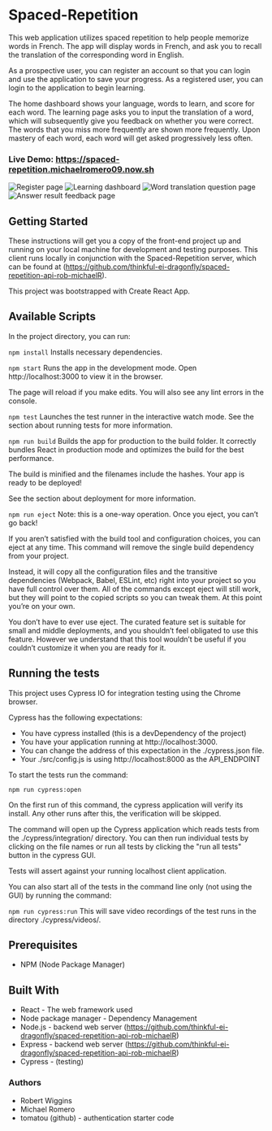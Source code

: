 # Spaced-Repetition

This web application utilizes spaced repetition to help people memorize words in French. The app will display words in French, and ask you to recall the translation of the corresponding word in English.

As a prospective user, you can register an account so that you can login and use the application to save your progress. As a registered user, you can login to the application to begin learning.

The home dashboard shows your language, words to learn, and score for each word. The learning page asks you to input the translation of a word, which will subsequently give you feedback on whether you were correct. The words that you miss more frequently are shown more frequently. Upon mastery of each word, each word will get asked progressively less often.

### Live Demo: https://spaced-repetition.michaelromero09.now.sh

![Register page](https://github.com/RobertWiggins/spaced-repetition-client/blob/orphan-assets/screenshots/register.jpg "Register page")
![Learning dashboard](https://github.com/RobertWiggins/spaced-repetition-client/blob/orphan-assets/screenshots/dashboard.jpg "learning dashboard")
![Word translation question page](https://github.com/RobertWiggins/spaced-repetition-client/blob/orphan-assets/screenshots/apprende_word.jpg "Word translation question page")
![Answer result feedback page](https://github.com/RobertWiggins/spaced-repetition-client/blob/orphan-assets/screenshots/answer_result.jpg "Answer result feedback page")


## Getting Started
These instructions will get you a copy of the front-end project up and running on your local machine for development and testing purposes. This client runs locally in conjunction with the Spaced-Repetition server, which can be found at (https://github.com/thinkful-ei-dragonfly/spaced-repetition-api-rob-michaelR).

This project was bootstrapped with Create React App.

## Available Scripts
In the project directory, you can run:

`npm install`
Installs necessary dependencies.

`npm start`
Runs the app in the development mode.
Open http://localhost:3000 to view it in the browser.

The page will reload if you make edits.
You will also see any lint errors in the console.

`npm test`
Launches the test runner in the interactive watch mode.
See the section about running tests for more information.

`npm run build`
Builds the app for production to the build folder.
It correctly bundles React in production mode and optimizes the build for the best performance.

The build is minified and the filenames include the hashes.
Your app is ready to be deployed!

See the section about deployment for more information.

`npm run eject`
Note: this is a one-way operation. Once you eject, you can’t go back!

If you aren’t satisfied with the build tool and configuration choices, you can eject at any time. This command will remove the single build dependency from your project.

Instead, it will copy all the configuration files and the transitive dependencies (Webpack, Babel, ESLint, etc) right into your project so you have full control over them. All of the commands except eject will still work, but they will point to the copied scripts so you can tweak them. At this point you’re on your own.

You don’t have to ever use eject. The curated feature set is suitable for small and middle deployments, and you shouldn’t feel obligated to use this feature. However we understand that this tool wouldn’t be useful if you couldn’t customize it when you are ready for it.

## Running the tests
This project uses Cypress IO for integration testing using the Chrome browser.

Cypress has the following expectations:

- You have cypress installed (this is a devDependency of the project)
- You have your application running at http://localhost:3000.
- You can change the address of this expectation in the ./cypress.json file.
- Your ./src/config.js is using http://localhost:8000 as the API_ENDPOINT

To start the tests run the command:

`npm run cypress:open`

On the first run of this command, the cypress application will verify its install. Any other runs after this, the verification will be skipped.

The command will open up the Cypress application which reads tests from the ./cypress/integration/ directory. You can then run individual tests by clicking on the file names or run all tests by clicking the "run all tests" button in the cypress GUI.

Tests will assert against your running localhost client application.

You can also start all of the tests in the command line only (not using the GUI) by running the command:

`npm run cypress:run`
This will save video recordings of the test runs in the directory ./cypress/videos/.

## Prerequisites
- NPM (Node Package Manager)

## Built With
- React - The web framework used
- Node package manager - Dependency Management
- Node.js - backend web server (https://github.com/thinkful-ei-dragonfly/spaced-repetition-api-rob-michaelR) 
- Express - backend web server (https://github.com/thinkful-ei-dragonfly/spaced-repetition-api-rob-michaelR) 
- Cypress - (testing)

### Authors
- Robert Wiggins 
- Michael Romero
- tomatou (github) - authentication starter code
